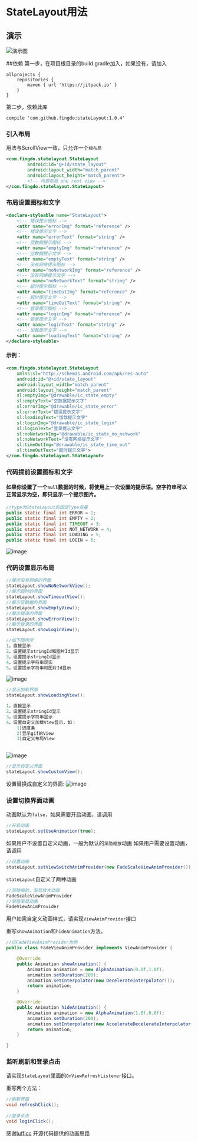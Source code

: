 # StateLayout用法

## 演示

![演示图](gif/stateLayout.gif)


##依赖
第一步，在项目根目录的build.gradle加入，如果没有，请加入

``` Basic
allprojects {
	repositories {
		maven { url 'https://jitpack.io' }
	}
}
```
第二步，依赖此库

``` basic
compile 'com.github.fingdo:stateLayout:1.0.4'
```

### 引入布局

用法与ScrollView一致，只允许一个`根布局`

``` xml
<com.fingdo.statelayout.StateLayout
        android:id="@+id/state_layout"
        android:layout_width="match_parent"
        android:layout_height="match_parent">
        <!-- 内容布局 one root view -->
</com.fingdo.statelayout.StateLayout>
```

### 布局设置图标和文字
``` xml
<declare-styleable name="StateLayout">
    <!-- 错误提示图标 -->
    <attr name="errorImg" format="reference" />
    <!-- 错误提示文字 -->
    <attr name="errorText" format="string" />
    <!-- 空数据提示图标 -->
    <attr name="emptyImg" format="reference" />
    <!-- 空数据提示文字 -->
    <attr name="emptyText" format="string" />
    <!-- 没有网络提示图标 -->
    <attr name="noNetworkImg" format="reference" />
    <!-- 没有网络提示文字 -->
    <attr name="noNetworkText" format="string" />
    <!-- 超时提示图标 -->
    <attr name="timeOutImg" format="reference" />
    <!-- 超时提示文字 -->
    <attr name="timeOutText" format="string" />
    <!-- 登录提示图标 -->
    <attr name="loginImg" format="reference" />
    <!-- 登录提示文字 -->
    <attr name="loginText" format="string" />
    <!-- 加载提示文字 -->
    <attr name="loadingText" format="string" />
</declare-styleable>
```

#### 示例：

``` xml
<com.fingdo.statelayout.StateLayout
    xmlns:sl="http://schemas.android.com/apk/res-auto"
    android:id="@+id/state_layout"
    android:layout_width="match_parent"
    android:layout_height="match_parent"
    sl:emptyImg="@drawable/ic_state_empty"
    sl:emptyText="空数据提示文字"
    sl:errorImg="@drawable/ic_state_error"
    sl:errorText="错误提示文字"
    sl:loadingText="加载提示文字"
    sl:loginImg="@drawable/ic_state_login"
    sl:loginText="登录提示文字"
    sl:noNetworkImg="@drawable/ic_state_no_network"
    sl:noNetworkText="没有网络提示文字"
    sl:timeOutImg="@drawable/ic_state_time_out"
    sl:timeOutText="超时提示文字">
</com.fingdo.statelayout.StateLayout>
```

### 代码提前设置图标和文字
#### 如果你设置了一个`null`数据的时候，将使用上一次设置的提示语。空字符串可以正常显示为空，即只显示一个提示图片。
``` java
//type为StateLayout的固定Type变量
public static final int ERROR = 1;
public static final int EMPTY = 2;
public static final int TIMEOUT = 3;
public static final int NOT_NETWORK = 4;
public static final int LOADING = 5;
public static final int LOGIN = 6;
```
![image](http://upload-images.jianshu.io/upload_images/1967808-4e6be6b3e218fece.png)

### 代码设置显示布局
``` java
//展示没有网络的界面
stateLayout.showNoNetworkView();
//展示超时的界面
stateLayout.showTimeoutView();
//展示空数据的界面
stateLayout.showEmptyView();
//展示错误的界面
stateLayout.showErrorView();
//展示登录的界面
stateLayout.showLoginView();

//如下图所示
1，直接显示
2，设置提示stringId和图片Id显示
3，设置提示stringId显示
4，设置提示字符串现实
5，设置提示字符串和图片Id显示
```
![image](http://upload-images.jianshu.io/upload_images/1967808-eb1e0af3ea1d7913.png)
``` java
//显示加载界面
stateLayout.showLoadingView();

1，直接显示
2，设置提示stringId显示
3，设置提示字符串显示
4，设置自定义加载View显示，如：
    1)进度条
    2)显示gif的View
    3)自定义布局View
    
```
![image](http://upload-images.jianshu.io/upload_images/1967808-878baa6fd9576469.png)
``` java
//显示自定义界面
stateLayout.showCustomView();
```
设置替换成自定义的界面:
![image](http://upload-images.jianshu.io/upload_images/1967808-f26b6a9925917e9d.png)


### 设置切换界面动画
动画默认为`false`，如果需要开启动画，请调用

``` java
//开启动画
stateLayout.setUseAnimation(true);
```
如果用户不设置自定义动画，一般为默认的`渐隐缩放`动画
如果用户需要设置动画，请调用

``` java
//设置动画
stateLayout.setViewSwitchAnimProvider(new FadeScaleViewAnimProvider());
```
`stateLayout`自定义了两种动画

``` java
//渐隐缩放，渐显放大动画
FadeScaleViewAnimProvider
//渐隐渐显动画
FadeViewAnimProvider
```
用户如需自定义动画样式，请实现`ViewAnimProvider`接口

重写`showAnimation`和`hideAnimation`方法。

``` java
//以FadeViewAnimProvider为例
public class FadeViewAnimProvider implements ViewAnimProvider {

    @Override
    public Animation showAnimation() {
        Animation animation = new AlphaAnimation(0.0f,1.0f);
        animation.setDuration(200);
        animation.setInterpolator(new DecelerateInterpolator());
        return animation;
    }

    @Override
    public Animation hideAnimation() {
        Animation animation = new AlphaAnimation(1.0f,0.0f);
        animation.setDuration(200);
        animation.setInterpolator(new AccelerateDecelerateInterpolator());
        return animation;
    }

}
```


### 监听刷新和登录点击
请实现`StateLayout`里面的`OnViewRefreshListener`接口。

重写两个方法：

``` java
//刷新界面
void refreshClick();
    
//登录点击
void loginClick();
```


感谢[lufficc](https://github.com/lufficc/StateLayout) 开源代码提供的动画思路